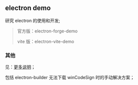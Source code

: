 ## electron demo

研究 electron 的使用和开发;

> 官方版：electron-forge-demo
>
> vite 版：electron-vite-demo


### 其他

见：[更多说明](./note.md "note.md")；

包括 electron-builder 无法下载 winCodeSign 时的手动解决方案；